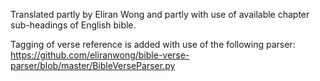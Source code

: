 Translated partly by Eliran Wong and partly with use of available chapter sub-headings of English bible.

Tagging of verse reference is added with use of the following parser:<br>
<a href='https://github.com/eliranwong/bible-verse-parser/blob/master/BibleVerseParser.py'>https://github.com/eliranwong/bible-verse-parser/blob/master/BibleVerseParser.py</a>
